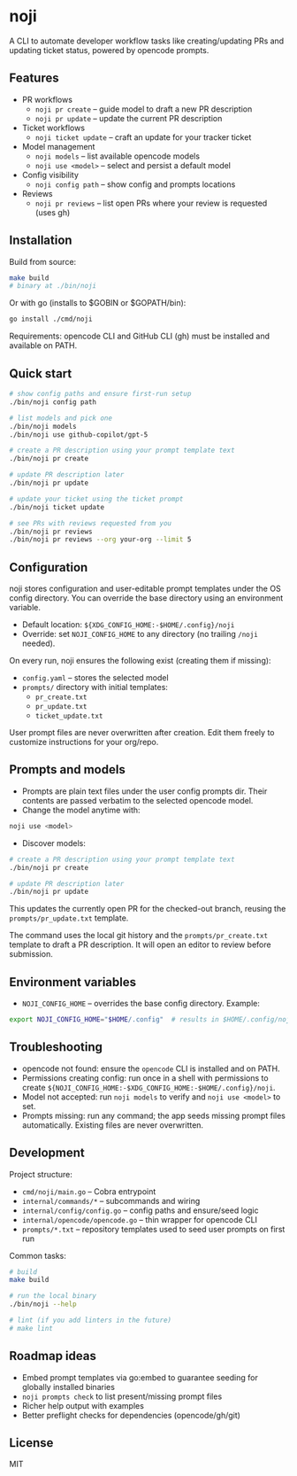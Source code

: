 # noji

A CLI to automate developer workflow tasks like creating/updating PRs and updating ticket status, powered by opencode prompts.

## Features

- PR workflows
  - `noji pr create` – guide model to draft a new PR description
  - `noji pr update` – update the current PR description
- Ticket workflows
  - `noji ticket update` – craft an update for your tracker ticket
- Model management
  - `noji models` – list available opencode models
  - `noji use <model>` – select and persist a default model
- Config visibility
  - `noji config path` – show config and prompts locations
- Reviews
  - `noji pr reviews` – list open PRs where your review is requested (uses gh)

## Installation

Build from source:

```sh
make build
# binary at ./bin/noji
```

Or with go (installs to $GOBIN or $GOPATH/bin):

```sh
go install ./cmd/noji
```

Requirements: opencode CLI and GitHub CLI (gh) must be installed and available on PATH.

## Quick start

```sh
# show config paths and ensure first-run setup
./bin/noji config path

# list models and pick one
./bin/noji models
./bin/noji use github-copilot/gpt-5

# create a PR description using your prompt template text
./bin/noji pr create

# update PR description later
./bin/noji pr update

# update your ticket using the ticket prompt
./bin/noji ticket update

# see PRs with reviews requested from you
./bin/noji pr reviews
./bin/noji pr reviews --org your-org --limit 5
```

## Configuration

noji stores configuration and user-editable prompt templates under the OS config directory. You can override the base directory using an environment variable.

- Default location: `${XDG_CONFIG_HOME:-$HOME/.config}/noji`
- Override: set `NOJI_CONFIG_HOME` to any directory (no trailing `/noji` needed).

On every run, noji ensures the following exist (creating them if missing):

- `config.yaml` – stores the selected model
- `prompts/` directory with initial templates:
  - `pr_create.txt`
  - `pr_update.txt`
  - `ticket_update.txt`

User prompt files are never overwritten after creation. Edit them freely to customize instructions for your org/repo.

## Prompts and models

- Prompts are plain text files under the user config prompts dir. Their contents are passed verbatim to the selected opencode model.
- Change the model anytime with:

```sh
noji use <model>
```

- Discover models:

```sh
# create a PR description using your prompt template text
./bin/noji pr create

# update PR description later
./bin/noji pr update
```

This updates the currently open PR for the checked-out branch, reusing the `prompts/pr_update.txt` template.

The command uses the local git history and the `prompts/pr_create.txt` template to draft a PR description. It will open an editor to review before submission.

## Environment variables

- `NOJI_CONFIG_HOME` – overrides the base config directory. Example:

```sh
export NOJI_CONFIG_HOME="$HOME/.config"  # results in $HOME/.config/noji
```

## Troubleshooting

- opencode not found: ensure the `opencode` CLI is installed and on PATH.
- Permissions creating config: run once in a shell with permissions to create `${NOJI_CONFIG_HOME:-$XDG_CONFIG_HOME:-$HOME/.config}/noji`.
- Model not accepted: run `noji models` to verify and `noji use <model>` to set.
- Prompts missing: run any command; the app seeds missing prompt files automatically. Existing files are never overwritten.

## Development

Project structure:

- `cmd/noji/main.go` – Cobra entrypoint
- `internal/commands/*` – subcommands and wiring
- `internal/config/config.go` – config paths and ensure/seed logic
- `internal/opencode/opencode.go` – thin wrapper for opencode CLI
- `prompts/*.txt` – repository templates used to seed user prompts on first run

Common tasks:

```sh
# build
make build

# run the local binary
./bin/noji --help

# lint (if you add linters in the future)
# make lint
```

## Roadmap ideas

- Embed prompt templates via go:embed to guarantee seeding for globally installed binaries
- `noji prompts check` to list present/missing prompt files
- Richer help output with examples
- Better preflight checks for dependencies (opencode/gh/git)

## License

MIT
